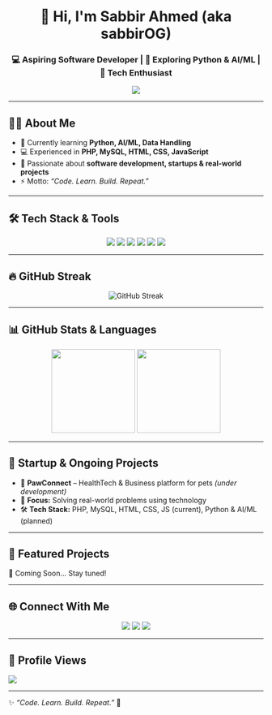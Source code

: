 <!-- ========================= -->
<!-- Typing Header -->
<!-- ========================= -->
<h1 align="center">👋 Hi, I'm Sabbir Ahmed (aka <b>sabbirOG</b>)</h1>
<h3 align="center">
💻 Aspiring Software Developer | 🌱 Exploring Python & AI/ML | 🚀 Tech Enthusiast
</h3>

<p align="center">
  <img src="https://readme-typing-svg.herokuapp.com?color=%2360A5FA&lines=Full+Stack+Developer;Aspiring+AI%2FML+Engineer;Always+Learning+and+Building;Building+Real-World+Projects+🚀&center=true&width=500&height=45" />
</p>

---

## 🧑‍💻 About Me
- 🌱 Currently learning **Python, AI/ML, Data Handling**
- 💻 Experienced in **PHP, MySQL, HTML, CSS, JavaScript**
- 🚀 Passionate about **software development, startups & real-world projects**
- ⚡ Motto: *“Code. Learn. Build. Repeat.”*

---

## 🛠️ Tech Stack & Tools
<p align="center">
  <img src="https://img.shields.io/badge/PHP-777BB4?style=for-the-badge&logo=php&logoColor=white"/>
  <img src="https://img.shields.io/badge/MySQL-005C84?style=for-the-badge&logo=mysql&logoColor=white"/>
  <img src="https://img.shields.io/badge/HTML5-E34F26?style=for-the-badge&logo=html5&logoColor=white"/>
  <img src="https://img.shields.io/badge/CSS3-1572B6?style=for-the-badge&logo=css3&logoColor=white"/>
  <img src="https://img.shields.io/badge/JavaScript-F7DF1E?style=for-the-badge&logo=javascript&logoColor=black"/>
  <img src="https://img.shields.io/badge/Python-3776AB?style=for-the-badge&logo=python&logoColor=white"/>
</p>

---

## 🔥 GitHub Streak
<p align="center">
  <img src="https://github-readme-streak-stats.herokuapp.com?user=sabbirOG&theme=tokyonight&hide_border=true&border_radius=10" alt="GitHub Streak"/>
</p>

---

## 📊 GitHub Stats & Languages
<p align="center">
  <img src="https://github-readme-stats.vercel.app/api?username=sabbirOG&show_icons=true&theme=tokyonight&hide_border=true&border_radius=10" height="165"/>
  <img src="https://github-readme-stats.vercel.app/api/top-langs/?username=sabbirOG&layout=compact&hide_border=true&theme=tokyonight&border_radius=10" height="165"/>
</p>

---

## 🚀 Startup & Ongoing Projects
- 🐾 **PawConnect** – HealthTech & Business platform for pets *(under development)*  
- 🎯 **Focus:** Solving real-world problems using technology  
- 🛠️ **Tech Stack:** PHP, MySQL, HTML, CSS, JS (current), Python & AI/ML (planned)  

---

## 🌟 Featured Projects
🚧 Coming Soon... Stay tuned!  

---

## 🌐 Connect With Me
<p align="center">
  <a href="https://github.com/sabbirOG"><img src="https://img.shields.io/badge/GitHub-100000?style=for-the-badge&logo=github&logoColor=white"/></a>
  <a href="https://www.linkedin.com/in/sabbirgg/"><img src="https://img.shields.io/badge/LinkedIn-0A66C2?style=for-the-badge&logo=linkedin&logoColor=white"/></a>
  <a href="#"><img src="https://img.shields.io/badge/Portfolio-FF5722?style=for-the-badge&logo=vercel&logoColor=white"/> </a>
</p>

---
## 👀 Profile Views
![](https://komarev.com/ghpvc/?username=sabbirOG)



---

✨ _“Code. Learn. Build. Repeat.”_ 🚀
